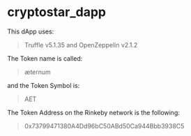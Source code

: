 # cryptostar_dapp

This dApp uses:
> Truffle v5.1.35 and OpenZeppelin v2.1.2

The Token name is called: 
> æternum

and the Token Symbol is: 
> AET

The Token Address on the Rinkeby network is the following: 
> 0x73799471380A4Dd96bC50ABd50Ca944Bbb3938C5



